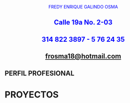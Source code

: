 <center style="color: blue;font-size: 150%>
# **MI PORTAFOLIO**

## FREDY ENRIQUE GALINDO OSMA
## Calle 19a No. 2-03
## 314 822 3897 - 5 76 24 35
## frosma18@hotmail.com
</center>

## **PERFIL PROFESIONAL**

# **PROYECTOS**


